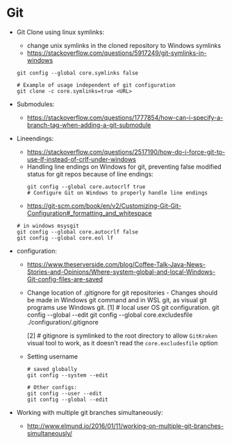 # Git
- Git Clone using linux symlinks:
    - change unix symlinks in the cloned repository to Windows symlinks
    - https://stackoverflow.com/questions/5917249/git-symlinks-in-windows

    ``` set symlinks always to true but Windows symlinks have issues the way Git creates them.
    git config --global core.symlinks false

    # Example of usage independent of git configuration
    git clone -c core.symlinks=true <URL>
    ```
- Submodules:
    - https://stackoverflow.com/questions/1777854/how-can-i-specify-a-branch-tag-when-adding-a-git-submodule
- Lineendings:
    - https://stackoverflow.com/questions/2517190/how-do-i-force-git-to-use-lf-instead-of-crlf-under-windows
    - Handling line endings on Windows for git, preventing false modified status for git repos because of line endings:
        ```
        git config --global core.autocrlf true
        # Configure Git on Windows to properly handle line endings
        ```
    -  https://git-scm.com/book/en/v2/Customizing-Git-Git-Configuration#_formatting_and_whitespace
    ```
    # in windows msysgit
    git config --global core.autocrlf false
    git config --global core.eol lf
    ```
- configuration: 
    - https://www.theserverside.com/blog/Coffee-Talk-Java-News-Stories-and-Opinions/Where-system-global-and-local-Windows-Git-config-files-are-saved

    - Change location of .gitignore for git repositories - Changes should be made in Windows git command and in WSL git, as visual git programs use Windows git.
        [1] # local user OS git configuration.
        git config --global --edit 
        git config --global core.excludesfile ./configuration/.gitignore

        [2] # gitignore is symlinked to the root directory to allow `GitKraken` visual tool to work, as it doesn't read the `core.excludesfile` option
    - Setting username
        ```
        # saved globally
        git config --system --edit 

        # Other configs: 
        git config --user --edit 
        git config --global --edit 
        ```

- Working with multiple git branches simultaneously:
    - http://www.elmund.io/2016/01/11/working-on-multiple-git-branches-simultaneously/
